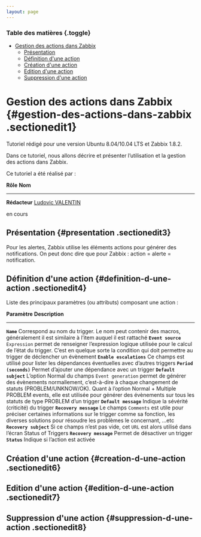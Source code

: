 ```yaml
---
layout: page
---
```


### Table des matières {.toggle}

-   [Gestion des actions dans
    Zabbix](zabbix-action-use.html#gestion-des-actions-dans-zabbix)
    -   [Présentation](zabbix-action-use.html#presentation)
    -   [Définition d'une
        action](zabbix-action-use.html#definition-d-une-action)
    -   [Création d'une
        action](zabbix-action-use.html#creation-d-une-action)
    -   [Edition d'une
        action](zabbix-action-use.html#edition-d-une-action)
    -   [Suppression d'une
        action](zabbix-action-use.html#suppression-d-une-action)

Gestion des actions dans Zabbix {#gestion-des-actions-dans-zabbix .sectionedit1}
===============================

Tutoriel rédigé pour une version Ubuntu 8.04/10.04 LTS et Zabbix 1.8.2.

Dans ce tutoriel, nous allons décrire et présenter l’utilisation et la
gestion des actions dans Zabbix.

Ce tutoriel a été réalisé par :

  **Rôle**        **Nom**
  --------------- ---------------------------------------------------------------------------------------------------------------------------------------------------------
  **Rédacteur**   [Ludovic VALENTIN](http://www.monitoring-fr.org/community/members/ludovic-valentin/ "http://www.monitoring-fr.org/community/members/ludovic-valentin/")

en cours

Présentation {#presentation .sectionedit3}
------------

Pour les alertes, Zabbix utilise les éléments actions pour générer des
notifications. On peut donc dire que pour Zabbix : action = alerte =
notification.

Définition d'une action {#definition-d-une-action .sectionedit4}
-----------------------

Liste des principaux paramètres (ou attributs) composant une action :

  **Paramètre**              **Description**
  -------------------------- -----------------------------------------------------------------------------------------------------------------------------------------------------------------------------------------------------------------------------------------------------------------------------------------------------------------
  **`Name`**                 Correspond au nom du trigger. Le nom peut contenir des macros, généralement il est similaire à l’item auquel il est rattaché
  **`Event source`**         `Expression` permet de renseigner l’expression logique utilisée pour le calcul de l’état du trigger. C’est en quelque sorte la condition qui doit permettre au trigger de déclencher un évènement
  **`Enable escalations`**   Ce champs est utilisé pour lister les dépendances éventuelles avec d’autres triggers
  **`Period (seconds)`**     Permet d’ajouter une dépendance avec un trigger
  **`Default subject`**      L’option Normal du champs `Event generation` permet de générer des évènements normallement, c’est-à-dire à chaque changement de statuts (PROBLEM/UNKNOW/OK). Quant à l’option Normal + Multiple PROBLEM events, elle est utilisée pour générer des évènements sur tous les statuts de type PROBLEM d’un trigger
  **`Default message`**      Indique la sévérité (criticité) du trigger
  **`Recovery message`**     Le champs `Comments` est utile pour préciser certaines informations sur le trigger comme sa fonction, les diverses solutions pour résoudre les problèmes le concernant, …etc
  **`Recovery subject`**     Si ce champs n’est pas vide, cet `URL` est alors utilisé dans l’écran Status of Triggers
  **`Recovery message`**     Permet de désactiver un trigger
  **`Status`**               Indique si l’action est activée

Création d'une action {#creation-d-une-action .sectionedit6}
---------------------

Edition d'une action {#edition-d-une-action .sectionedit7}
--------------------

Suppression d'une action {#suppression-d-une-action .sectionedit8}
------------------------
